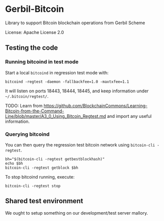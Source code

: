 # Gerbil-Bitcoin

Library to support Bitcoin blockchain operations from Gerbil Scheme

License: Apache License 2.0

## Testing the code

### Running bitcoind in test mode

Start a local `bitcoind` in regression test mode with:

```
bitcoind -regtest -daemon -fallbackfee=1.0 -maxtxfee=1.1
```

It will listen on ports 18443, 18444, 18445, and keep information under `~/.bitcoin/regtest/`.

TODO: Learn from https://github.com/BlockchainCommons/Learning-Bitcoin-from-the-Command-Line/blob/master/A3_0_Using_Bitcoin_Regtest.md and import any useful information.

### Querying bitcoind

You can then query the regression test bitcoin network using `bitcoin-cli -regtest`.

```
bh="$(bitcoin-cli -regtest getbestblockhash)"
echo $bh
bitcoin-cli -regtest getblock $bh
```

To stop bitcoind running, execute:
```
bitcoin-cli -regtest stop
```

## Shared test environment

We ought to setup something on our development/test server mallory.
